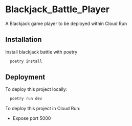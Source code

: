 # Blackjack_Battle_Player

A Blackjack game player to be deployed within Cloud Run


## Installation

Install blackjack battle with poetry

```bash
  poetry install
```
    
## Deployment

To deploy this project locally:

```bash
  poetry run dev
```

To deploy this project in Cloud Run:
- Expose port 5000